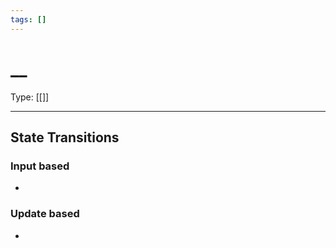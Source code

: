 ```yaml
---
tags: []
---
```

# __

Type: [[]]

----


## State Transitions

### Input based

* 

### Update based

* 
